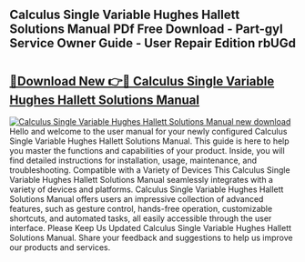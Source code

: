 ## Calculus Single Variable Hughes Hallett Solutions Manual PDf Free Download - Part-gyl Service Owner Guide - User Repair Edition rbUGd

# <h2><a href="http://bc73586.oget.top/?id=Calculus+Single+Variable+Hughes+Hallett+Solutions+Manual">🔗Download New 👉🔴 Calculus Single Variable Hughes Hallett Solutions Manual</a></h2>

[![Calculus Single Variable Hughes Hallett Solutions Manual new download](https://i.imgur.com/5g1atiW.png)](http://bc73586.oget.top/?id=Calculus+Single+Variable+Hughes+Hallett+Solutions+Manual)
Hello and welcome to the user manual for your newly configured Calculus Single Variable Hughes Hallett Solutions Manual. This guide is here to help you master the functions and capabilities of your product. Inside, you will find detailed instructions for installation, usage, maintenance, and troubleshooting. Compatible with a Variety of Devices This Calculus Single Variable Hughes Hallett Solutions Manual seamlessly integrates with a variety of devices and platforms. Calculus Single Variable Hughes Hallett Solutions Manual offers users an impressive collection of advanced features, such as gesture control, hands-free operation, customizable shortcuts, and automated tasks, all easily accessible through the user interface. Please Keep Us Updated Calculus Single Variable Hughes Hallett Solutions Manual. Share your feedback and suggestions to help us improve our products and services.
